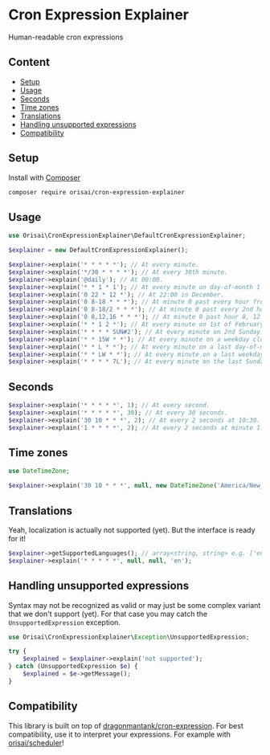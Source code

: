 # Cron Expression Explainer

Human-readable cron expressions

## Content

- [Setup](#setup)
- [Usage](#usage)
- [Seconds](#seconds)
- [Time zones](#time-zones)
- [Translations](#translations)
- [Handling unsupported expressions](#handling-unsupported-expressions)
- [Compatibility](#compatibility)

## Setup

Install with [Composer](https://getcomposer.org)

```sh
composer require orisai/cron-expression-explainer
```

## Usage

```php
use Orisai\CronExpressionExplainer\DefaultCronExpressionExplainer;

$explainer = new DefaultCronExpressionExplainer();

$explainer->explain('* * * * *'); // At every minute.
$explainer->explain('*/30 * * * *'); // At every 30th minute.
$explainer->explain('@daily'); // At 00:00.
$explainer->explain('* * 1 * 1'); // At every minute on day-of-month 1 and on every Monday.
$explainer->explain('0 22 * 12 *'); // At 22:00 in December.
$explainer->explain('0 8-18 * * *'); // At minute 0 past every hour from 8 through 18.
$explainer->explain('0 8-18/2 * * *'); // At minute 0 past every 2nd hour from 8 through 18.
$explainer->explain('0 8,12,16 * * *'); // At minute 0 past hour 8, 12 and 16.
$explainer->explain('* * 1 2 *'); // At every minute on 1st of February.
$explainer->explain('* * * * SUN#2'); // At every minute on 2nd Sunday.
$explainer->explain('* * 15W * *'); // At every minute on a weekday closest to the 15th.
$explainer->explain('* * L * *'); // At every minute on a last day-of-month.
$explainer->explain('* * LW * *'); // At every minute on a last weekday.
$explainer->explain('* * * * 7L'); // At every minute on the last Sunday.
```

## Seconds

```php
$explainer->explain('* * * * *', 1); // At every second.
$explainer->explain('* * * * *', 30); // At every 30 seconds.
$explainer->explain('30 10 * * *', 2); // At every 2 seconds at 10:30.
$explainer->explain('1 * * * *', 2); // At every 2 seconds at minute 1.
```

## Time zones

```php
use DateTimeZone;

$explainer->explain('30 10 * * *', null, new DateTimeZone('America/New_York')); // At 10:30 in America/New_York time zone.
```

## Translations

Yeah, localization is actually not supported (yet). But the interface is ready for it!

```php
$explainer->getSupportedLanguages(); // array<string, string> e.g. ['en' => 'english']
$explainer->explain('* * * * *', null, null, 'en');
```

## Handling unsupported expressions

Syntax may not be recognized as valid or may just be some complex variant that we don't support (yet).
For that case you may catch the `UnsupportedExpression` exception.

```php
use Orisai\CronExpressionExplainer\Exception\UnsupportedExpression;

try {
	$explained = $explainer->explain('not supported');
} catch (UnsupportedExpression $e) {
	$explained = $e->getMessage();
}
```

## Compatibility

This library is built on top of [dragonmantank/cron-expression](https://github.com/dragonmantank/cron-expression).
For best compatibility, use it to interpret your expressions.
For example with [orisai/scheduler](https://github.com/orisai/scheduler)!
